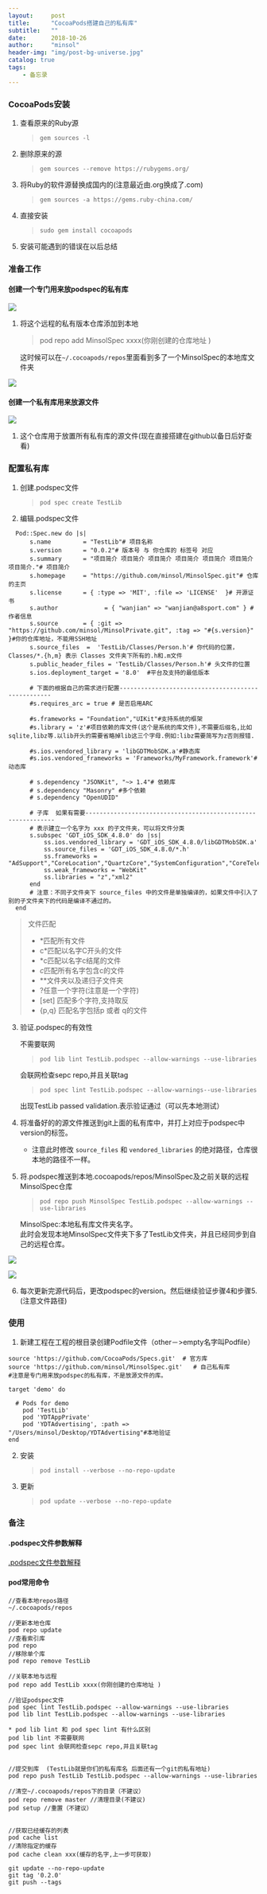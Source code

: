 ```yaml
---
layout:     post
title:      "CocoaPods搭建自己的私有库"
subtitle:   ""
date:       2018-10-26
author:     "minsol"
header-img: "img/post-bg-universe.jpg"
catalog: true
tags:
    - 备忘录
---
```


### CocoaPods安装
1. 查看原来的Ruby源
    > ```gem sources -l```
2. 删除原来的源
   >```gem sources --remove https://rubygems.org/```
3.  将Ruby的软件源替换成国内的(注意最近由.org换成了.com)
    > ```gem sources -a https://gems.ruby-china.com/```
4. 直接安装
    >```sudo gem install cocoapods```
5. 安装可能遇到的错误在以后总结

### 准备工作
#### 创建一个专门用来放podspec的私有库

![](https://github.com/minsol/MarkdownPhotos/blob/master/Images/CocoaPods/CocoaPodsSpec.png?raw=true)

1. 将这个远程的私有版本仓库添加到本地
    >pod repo add MinsolSpec xxxx(你刚创建的仓库地址 )<br>
     
    这时候可以在```~/.cocoapods/repos```里面看到多了一个MinsolSpec的本地库文件夹

![](https://github.com/minsol/MarkdownPhotos/blob/master/Images/CocoaPods/CocoaPodsSpec1.png?raw=true)
#### 创建一个私有库用来放源文件

![](https://github.com/minsol/MarkdownPhotos/blob/master/Images/CocoaPods/CocoaPodsSpec2.png?raw=true)

1. 这个仓库用于放置所有私有库的源文件(现在直接搭建在github以备日后好查看)

### 配置私有库

1. 创建.podspec文件
    >```pod spec create TestLib```
2. 编辑.podspec文件
```
  Pod::Spec.new do |s|
      s.name         = "TestLib"# 项目名称
      s.version      = "0.0.2"# 版本号 与 你仓库的 标签号 对应
      s.summary      = "项目简介 项目简介 项目简介 项目简介 项目简介 项目简介 项目简介."# 项目简介
      s.homepage     = "https://github.com/minsol/MinsolSpec.git"# 仓库的主页
      s.license      = { :type => 'MIT', :file => 'LICENSE'  }# 开源证书
      s.author             = { "wanjian" => "wanjian@a8sport.com" } #作者信息
      s.source       = { :git => "https://github.com/minsol/MinsolPrivate.git", :tag => "#{s.version}" }#你的仓库地址，不能用SSH地址
      s.source_files  =  'TestLib/Classes/Person.h'# 你代码的位置， Classes/*.{h,m} 表示 Classes 文件夹下所有的.h和.m文件
      s.public_header_files = 'TestLib/Classes/Person.h'# 头文件的位置
      s.ios.deployment_target = '8.0'  #平台及支持的最低版本

      # 下面的根据自己的需求进行配置---------------------------------------------------
      #s.requires_arc = true # 是否启用ARC

      #s.frameworks = "Foundation","UIKit"#支持系统的框架
      #s.library = 'z'#项目依赖的库文件(这个是系统的库文件),不需要后缀名,比如sqlite,libz等.以lib开头的需要省略掉lib这三个字母.例如:libz需要简写为z否则报错.

      #s.ios.vendored_library = 'libGDTMobSDK.a'#静态库
      #s.ios.vendored_frameworks = 'Frameworks/MyFramework.framework'#动态库

      # s.dependency "JSONKit", "~> 1.4"# 依赖库
      # s.dependency "Masonry" #多个依赖
      # s.dependency "OpenUDID"

      # 子库  如果有需要-------------------------------------------------------------
      # 表示建立一个名字为 xxx 的子文件夹，可以将文件分类
      s.subspec 'GDT_iOS_SDK_4.8.0' do |ss|
          ss.ios.vendored_library = 'GDT_iOS_SDK_4.8.0/libGDTMobSDK.a'
          ss.source_files = 'GDT_iOS_SDK_4.8.0/*.h'
          ss.frameworks = "AdSupport","CoreLocation","QuartzCore","SystemConfiguration","CoreTelephony","Security","StoreKit","AVFoundation"
          ss.weak_frameworks = "WebKit"
          ss.libraries = "z","xml2"
      end
      # 注意：不同子文件夹下 source_files 中的文件是单独编译的，如果文件中引入了别的子文件夹下的代码是编译不通过的。
  end
```

   > 文件匹配
   > - *匹配所有文件
   > - c*匹配以名字C开头的文件
   > - *c匹配以名字c结尾的文件
   > - *c*匹配所有名字包含c的文件
   > - **文件夹以及递归子文件夹
   > - ?任意一个字符(注意是一个字符)
   > - [set] 匹配多个字符,支持取反
   > - {p,q} 匹配名字包括p 或者 q的文件

3. 验证.podspec的有效性

    不需要联网
    >```pod lib lint TestLib.podspec --allow-warnings --use-libraries```
   
    会联网检查sepc repo,并且关联tag
    >```pod spec lint TestLib.podspec --allow-warnings--use-libraries```

    出现TestLib passed validation.表示验证通过（可以先本地测试）

4. 将准备好的的源文件推送到git上面的私有库中，并打上对应于podspec中version的标签。
    - 注意此时修改 ```source_files``` 和 ```vendored_libraries``` 的绝对路径，仓库很本地的路径不一样。
5. 将.podspec推送到本地.cocoapods/repos/MinsolSpec及之前关联的远程MinsolSpec仓库
    >```pod repo push MinsolSpec TestLib.podspec --allow-warnings --use-libraries```

    MinsolSpec:本地私有库文件夹名字。<br>
    此时会发现本地MinsolSpec文件夹下多了TestLib文件夹，并且已经同步到自己的远程仓库。

![](https://github.com/minsol/MarkdownPhotos/blob/master/Images/CocoaPods/CocoaPodsSpec4.png?raw=true)

![](https://github.com/minsol/MarkdownPhotos/blob/master/Images/CocoaPods/CocoaPodsSpec3.png?raw=true)

6.  每次更新完源代码后，更改podspec的version。然后继续验证步骤4和步骤5.(注意文件路径)


### 使用

1. 新建工程在工程的根目录创建Podfile文件（other－>empty名字叫Podfile）
```
source 'https://github.com/CocoaPods/Specs.git'  # 官方库
source 'https://github.com/minsol/MinsolSpec.git'   # 自己私有库
#注意是专门用来放podspec的私有库，不是放源文件的库。

target 'demo' do

  # Pods for demo
    pod 'TestLib'
    pod 'YDTAppPrivate'
    pod 'YDTAdvertising', :path => "/Users/minsol/Desktop/YDTAdvertising"#本地验证
end
```
2. 安装
    >```pod install --verbose --no-repo-update```
    
3. 更新
    >```pod update --verbose --no-repo-update```

### 备注
#### .podspec文件参数解释
[.podspec文件参数解释](https://guides.cocoapods.org/syntax/podspec.html#vendored_libraries)

#### pod常用命令

```
//查看本地repos路径
~/.cocoapods/repos

//更新本地仓库
pod repo update
//查看索引库
pod repo 
//移除单个库
pod repo remove TestLib 

//关联本地与远程
pod repo add TestLib xxxx(你刚创建的仓库地址 )

//验证podspec文件
pod spec lint TestLib.podspec --allow-warnings --use-libraries
pod lib lint TestLib.podspec --allow-warnings --use-libraries

* pod lib lint 和 pod spec lint 有什么区别
pod lib lint 不需要联网
pod spec lint 会联网检查sepc repo,并且关联tag


//提交到库  (TestLib就是你们的私有库名 后面还有一个git的私有地址)
pod repo push TestLib TestLib.podspec --allow-warnings --use-libraries

//清空~/.cocoapods/repos下的目录（不建议）
pod repo remove master //清理目录(不建议)
pod setup //重置（不建议）


//获取已经缓存的列表
pod cache list
//清除指定的缓存
pod cache clean xxx(缓存的名字,上一步可获取)

git update --no-repo-update
git tag '0.2.0'
git push --tags
```
